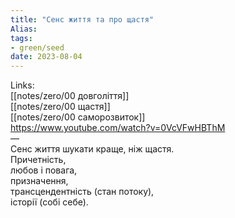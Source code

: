 ```yaml
---
title: "Сенс життя та про щастя"
Alias: 
tags:
- green/seed
date: 2023-08-04
---
```

Links:  
[[notes/zero/00 довголіття]]  
[[notes/zero/00 щастя]]  
[[notes/zero/00 саморозвиток]]  
https://www.youtube.com/watch?v=0VcVFwHBThM  
—  
Сенс життя шукати краще, ніж щастя.  
Причетність,  
любов і повага,  
призначення,  
трансцендентність (стан потоку),  
історії (собі себе).

